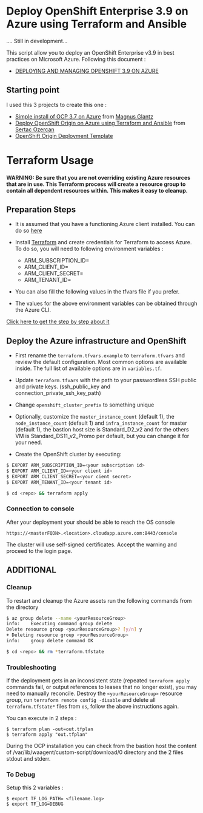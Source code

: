 
Deploy OpenShift Enterprise 3.9 on Azure using Terraform and Ansible
==================
.... Still in development...


This script allow you to deploy an OpenShift Enterprise v3.9 in best practices on Microsoft Azure.
Following this document :
- [DEPLOYING AND MANAGING OPENSHIFT 3.9 ON AZURE ](https://access.redhat.com/documentation/en-us/reference_architectures/2018/html-single/deploying_and_managing_openshift_3.9_on_azure/#red_hat_openshift_container_platform_components)

Starting point 
---------------
I used this 3 projects to create this one :
 - [Simple install of OCP 3.7 on Azure](https://github.com/mglantz/ocp37-azure-simple) from [Magnus Glantz](https://github.com/mglantz) 
 - [Deploy OpenShift Origin on Azure using Terraform and Ansible](https://github.com/sozercan/OpenShift-Azure-Terraform) from [Sertac Ozercan](https://github.com/sozercan)
 - [OpenShift Origin Deployment Template]( https://github.com/terraform-providers/terraform-provider-azurerm/blob/master/examples/openshift-origin)

Terraform Usage
==================

#### WARNING: Be sure that you are not overriding existing Azure resources that are in use. This Terraform process will create a resource group to contain all dependent resources within. This makes it easy to cleanup.

Preparation Steps
-----------------
* It is assumed that you have a functioning Azure client installed. You can do so [here](https://github.com/Azure/azure-cli)

* Install [Terraform](https://www.terraform.io/downloads.html) and create credentials for Terraform to access Azure. To do so, you will need to following environment variables :

  * ARM_SUBSCRIPTION_ID=<subscription id>
  * ARM_CLIENT_ID=<client id>
  * ARM_CLIENT_SECRET=<cient secret>
  * ARM_TENANT_ID=<tenant id>

* You can also fill the following values in the tfvars file if you prefer.

* The values for the above environment variables can be obtained through the Azure CLI.

[Click here to get the step by step about it](https://github.com/sozercan/OpenShift-Azure-Terraform/blob/master/docs/CreateAzureSpn.md)

Deploy the Azure infrastructure and OpenShift
---------------------------------------------

* First rename the `terraform.tfvars.example` to `terraform.tfvars` and review the default configuration. Most common options are available inside. The full list of available options are in `variables.tf`. 

* Update `terraform.tfvars` with the path to your passwordless SSH public and private keys. (ssh_public_key and connection_private_ssh_key_path)

* Change `openshift_cluster_prefix` to something unique

* Optionally, customize the `master_instance_count` (default 1), the `node_instance_count` (default 1) and `infra_instance_count` for master (default 1), the bastion host size is Standard_D2_v2 and for the others VM is Standard_DS11_v2_Promo per default, but you can change it for your need.

* Create the OpenShift cluster by executing:
```bash
$ EXPORT ARM_SUBSCRIPTION_ID=<your subscription id>
$ EXPORT ARM_CLIENT_ID=<your client id>
$ EXPORT ARM_CLIENT_SECRET=<your cient secret>
$ EXPORT ARM_TENANT_ID=<your tenant id>

$ cd <repo> && terraform apply
```
### Connection to console

After your deployment your should be able to reach the OS console

```https://<masterFQDN>.<location>.cloudapp.azure.com:8443/console```

The cluster will use self-signed certificates. Accept the warning and proceed to the login page.


 ADDITIONAL
-------------
### Cleanup

To restart and cleanup the Azure assets run the following commands from the <repo> directory

```bash
$ az group delete --name <yourResourceGroup>
info:    Executing command group delete
Delete resource group <yourResourceGroup>? [y/n] y
+ Deleting resource group <yourResourceGroup>
info:    group delete command OK

$ cd <repo> && rm *terraform.tfstate

```

### Troubleshooting

If the deployment gets in an inconsistent state (repeated `terraform apply` commands fail, or output references to leases that no longer exist), you may need to manually reconcile. Destroy the `<yourResourceGroup>` resource group, run `terraform remote config -disable` and delete all `terraform.tfstate*` files from `os`, follow the above instructions again.

You can execute in 2 steps : 
``` 
$ terraform plan -out=out.tfplan
$ terraform apply "out.tfplan" 
```

During the OCP installation you can check from the bastion host the content of /var/lib/waagent/custom-script/download/0 directory and the 2 files stdout and stderr.

### To Debug 

Setup this 2 variables :
```
$ export TF_LOG_PATH= <filename.log>
$ export TF_LOG=DEBUG
```
